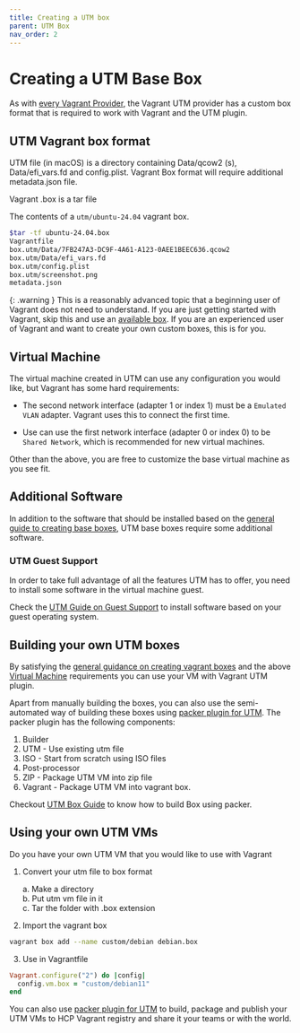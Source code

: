 ```yaml
---
title: Creating a UTM box
parent: UTM Box
nav_order: 2
---
```


# Creating a UTM Base Box

As with [every Vagrant Provider](https://developer.hashicorp.com/vagrant/docs/providers/basic_usage), the Vagrant UTM provider has a custom box format that is required to work with Vagrant and the UTM plugin.

## UTM Vagrant box format

UTM file (in macOS) is a directory containing Data/qcow2 (s), Data/efi_vars.fd and config.plist.
Vagrant Box format will require additional metadata.json file. 

Vagrant .box is a tar file

The contents of a `utm/ubuntu-24.04` vagrant box.
```bash
$tar -tf ubuntu-24.04.box 
Vagrantfile
box.utm/Data/7FB247A3-DC9F-4A61-A123-0AEE1BEEC636.qcow2
box.utm/Data/efi_vars.fd
box.utm/config.plist
box.utm/screenshot.png
metadata.json
```

{: .warning } 
This is a reasonably advanced topic that a beginning user of Vagrant does not need to understand. If you are just getting started with Vagrant, skip this and use an [available box](/utm_box_gallery.md). If you are an experienced user of Vagrant and want to create your own custom boxes, this is for you.

## Virtual Machine

The virtual machine created in UTM can use any configuration you would like, but Vagrant has some hard requirements:

* The second network interface (adapter 1 or index 1) must be a `Emulated VLAN` adapter. Vagrant uses this to connect the first time.

* Use can use the first network interface (adapter 0 or index 0) to be `Shared Network`, which is recommended for new virtual machines. 

Other than the above, you are free to customize the base virtual machine as you see fit.

## Additional Software

In addition to the software that should be installed based on the [general guide to creating base boxes](https://developer.hashicorp.com/vagrant/docs/boxes/base), UTM base boxes require some additional software.

### UTM Guest Support

In order to take full advantage of all the features UTM has to offer, you need to install some software in the virtual machine guest.

Check the [UTM Guide on Guest Support](https://docs.getutm.app/guest-support/guest-support/) to install software based on your guest operating system.

## Building your own UTM boxes

By satisfying the [general guidance on creating vagrant boxes](https://developer.hashicorp.com/vagrant/docs/boxes/base) and the above [Virtual Machine](#virtual-machine) requirements you can use your VM with Vagrant UTM plugin.

Apart from manually building the boxes, you can also use the semi-automated way of building these boxes using [packer plugin for UTM](https://github.com/naveenrajm7/packer-plugin-utm).
The packer plugin has the following components:
1. Builder
  1. UTM - Use existing utm file 
  2. ISO - Start from scratch using ISO files
2. Post-processor
  1. ZIP - Package UTM VM into zip file
  2. Vagrant - Package UTM VM into vagrant box.


Checkout [UTM Box Guide](https://github.com/naveenrajm7/utm-box/blob/main/HowToBuild/DebianUTM.md) to know how to build Box using packer.

## Using your own UTM VMs

Do you have your own UTM VM that you would like to use with Vagrant 

1. Convert your utm file to box format

    a. Make a directory  
    b. Put utm vm file in it  
    c. Tar the folder with .box extension

2. Import the vagrant box 
```bash
vagrant box add --name custom/debian debian.box  
```

3. Use in Vagrantfile
```ruby
Vagrant.configure("2") do |config|
  config.vm.box = "custom/debian11"
end
```

You can also use [packer plugin for UTM](https://github.com/naveenrajm7/packer-plugin-utm) to build, package and publish your UTM VMs to HCP Vagrant registry and share it your teams or with the world.